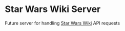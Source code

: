 # Star Wars Wiki Server

Future server for handling [Star Wars Wiki](https://github.com/mrrokiton/star-wars-wiki) API requests

